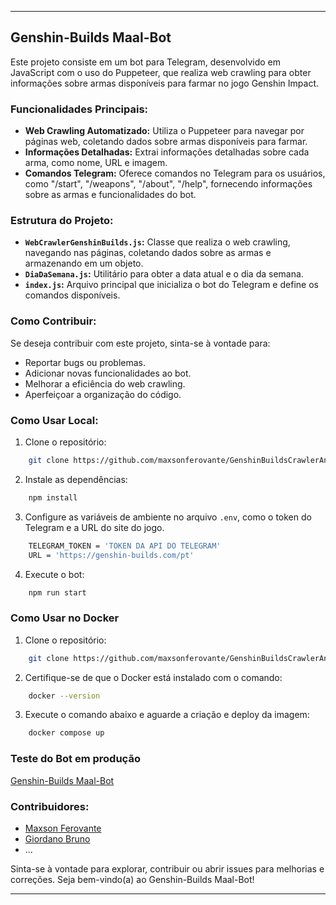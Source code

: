 
---

## Genshin-Builds Maal-Bot

Este projeto consiste em um bot para Telegram, desenvolvido em JavaScript com o uso do Puppeteer, que realiza web crawling para obter informações sobre armas disponíveis para farmar no jogo Genshin Impact.

### Funcionalidades Principais:

- **Web Crawling Automatizado:** Utiliza o Puppeteer para navegar por páginas web, coletando dados sobre armas disponíveis para farmar.
- **Informações Detalhadas:** Extrai informações detalhadas sobre cada arma, como nome, URL e imagem.
- **Comandos Telegram:** Oferece comandos no Telegram para os usuários, como "/start", "/weapons", "/about", "/help", fornecendo informações sobre as armas e funcionalidades do bot.

### Estrutura do Projeto:

- **`WebCrawlerGenshinBuilds.js`:** Classe que realiza o web crawling, navegando nas páginas, coletando dados sobre as armas e armazenando em um objeto.
- **`DiaDaSemana.js`:** Utilitário para obter a data atual e o dia da semana.
- **`index.js`:** Arquivo principal que inicializa o bot do Telegram e define os comandos disponíveis.

### Como Contribuir:

Se deseja contribuir com este projeto, sinta-se à vontade para:

- Reportar bugs ou problemas.
- Adicionar novas funcionalidades ao bot.
- Melhorar a eficiência do web crawling.
- Aperfeiçoar a organização do código.

### Como Usar Local:

1. Clone o repositório: 
```bash
    git clone https://github.com/maxsonferovante/GenshinBuildsCrawlerAndTelegram`
```
2. Instale as dependências: 
```bash
    npm install
```
3. Configure as variáveis de ambiente no arquivo `.env`, como o token do Telegram e a URL do site do jogo.
```bash 
    TELEGRAM_TOKEN = 'TOKEN DA API DO TELEGRAM'
    URL = 'https://genshin-builds.com/pt'
```
4. Execute o bot: 
```bash 
    npm run start
```

### Como Usar no Docker

1. Clone o repositório: 
```bash
    git clone https://github.com/maxsonferovante/GenshinBuildsCrawlerAndTelegram`
```
2. Certifique-se de que o Docker está instalado com o comando:
```bash
    docker --version
```
3. Execute o comando abaixo e aguarde a criação e deploy da imagem:
```bash
    docker compose up
```

### Teste do Bot em produção

[Genshin-Builds Maal-Bot](https://t.me/GenshinBuildsMaalBot)


### Contribuidores:

- [Maxson Ferovante](https://github.com/maxsonferovante)
- [Giordano Bruno]()
- ...

Sinta-se à vontade para explorar, contribuir ou abrir issues para melhorias e correções. Seja bem-vindo(a) ao Genshin-Builds Maal-Bot!

---
